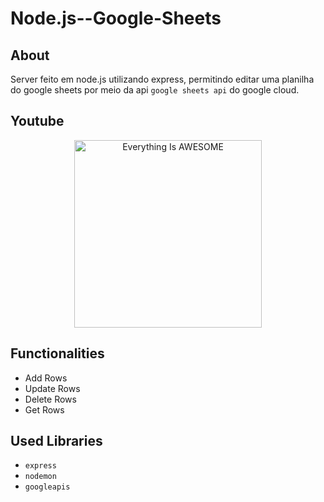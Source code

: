 # Node.js--Google-Sheets

## About

Server feito em node.js utilizando express, permitindo editar uma planilha do google sheets por meio da api `google sheets api` do google cloud.

## Youtube

<div align="center" >
  <a href="https://www.youtube.com/watch?v=OxWr--u5D98">
    <img 
          src="https://img.youtube.com/vi/OxWr--u5D98/0.jpg" 
          alt="Everything Is AWESOME" 
          style="width:300px;">
  </a>
</div>

## Functionalities

  + Add Rows
  + Update Rows
  + Delete Rows
  + Get Rows
  
## Used Libraries

 + `express`
 + `nodemon`
 + `googleapis`
